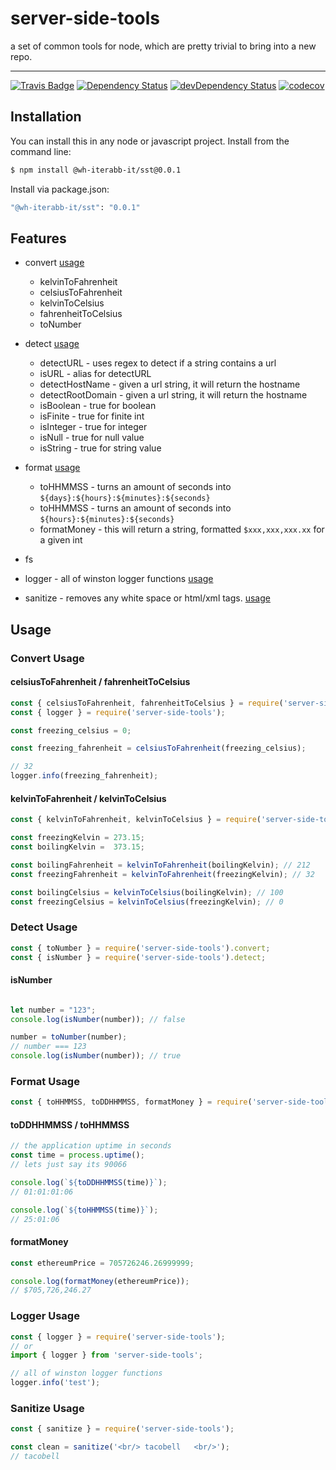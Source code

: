 # server-side-tools

a set of common tools for node, which are pretty trivial to bring into a new repo.

---

[![Travis Badge](https://travis-ci.org/wh-iterabb-it/server-side-tools.svg?branch=master)](https://travis-ci.org/wh-iterabb-it/server-side-tools)
[![Dependency Status](https://img.shields.io/david/wh-iterabb-it/server-side-tools.svg?style=flat)](https://david-dm.org/wh-iterabb-it/server-side-tools#info=Dependencies)
[![devDependency Status](https://img.shields.io/david/dev/wh-iterabb-it/server-side-tools.svg?style=flat)](https://david-dm.org/BeauBouchard/server-side-tools#info=devDependencies)
[![codecov](https://codecov.io/gh/wh-iterabb-it/server-side-tools/branch/master/graph/badge.svg)](https://codecov.io/gh/wh-iterabb-it/server-side-tools)


## Installation

You can install this in any node or javascript project.
Install from the command line:
```bash
$ npm install @wh-iterabb-it/sst@0.0.1
```
Install via package.json:
```bash
"@wh-iterabb-it/sst": "0.0.1"
```


## Features

* convert [usage](#convert-usage)
  * kelvinToFahrenheit
  * celsiusToFahrenheit
  * kelvinToCelsius
  * fahrenheitToCelsius
  * toNumber
* detect [usage](#detect-usage)
  * detectURL - uses regex to detect if a string contains a url
  * isURL - alias for detectURL
  * detectHostName - given a url string, it will return the hostname 
  * detectRootDomain - given a url string, it will return the hostname 
  * isBoolean - true for boolean
  * isFinite - true for finite int
  * isInteger - true for integer
  * isNull - true for null value
  * isString - true for string value
* format [usage](#format-usage)
  * toHHMMSS - turns an amount of seconds into `${days}:${hours}:${minutes}:${seconds}`
  * toHHMMSS - turns an amount of seconds into `${hours}:${minutes}:${seconds}`
  * formatMoney - this will return a string, formatted `$xxx,xxx,xxx.xx` for a given int
* fs

* logger - all of winston logger functions [usage](#logger-usage)

* sanitize - removes any white space or html/xml tags. [usage](#sanitize-usage)


## Usage

### Convert Usage

#### celsiusToFahrenheit / fahrenheitToCelsius

```javascript
const { celsiusToFahrenheit, fahrenheitToCelsius } = require('server-side-tools').convert;
const { logger } = require('server-side-tools');

const freezing_celsius = 0;

const freezing_fahrenheit = celsiusToFahrenheit(freezing_celsius);

// 32
logger.info(freezing_fahrenheit);
```

#### kelvinToFahrenheit / kelvinToCelsius

```javascript
const { kelvinToFahrenheit, kelvinToCelsius } = require('server-side-tools').convert;

const freezingKelvin = 273.15;
const boilingKelvin =  373.15;

const boilingFahrenheit = kelvinToFahrenheit(boilingKelvin); // 212
const freezingFahrenheit = kelvinToFahrenheit(freezingKelvin); // 32

const boilingCelsius = kelvinToCelsius(boilingKelvin); // 100
const freezingCelsius = kelvinToCelsius(freezingKelvin); // 0
```



### Detect Usage
```javascript
const { toNumber } = require('server-side-tools').convert;
const { isNumber } = require('server-side-tools').detect;
```

#### isNumber
```javascript

let number = "123";
console.log(isNumber(number)); // false

number = toNumber(number);
// number === 123
console.log(isNumber(number)); // true
```
### Format Usage
```javascript
const { toHHMMSS, toDDHHMMSS, formatMoney } = require('server-side-tools').format;
```

#### toDDHHMMSS / toHHMMSS
```javascript
// the application uptime in seconds
const time = process.uptime();
// lets just say its 90066

console.log(`${toDDHHMMSS(time)}`);
// 01:01:01:06

console.log(`${toHHMMSS(time)}`);
// 25:01:06
```

#### formatMoney
```javascript
const ethereumPrice = 705726246.26999999;

console.log(formatMoney(ethereumPrice));
// $705,726,246.27
```

### Logger Usage

```javascript
const { logger } = require('server-side-tools');
// or
import { logger } from 'server-side-tools';

// all of winston logger functions
logger.info('test');
```

### Sanitize Usage

```javascript
const { sanitize } = require('server-side-tools');

const clean = sanitize('<br/> tacobell   <br/>');
// tacobell
```
